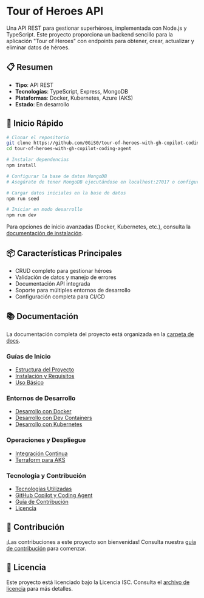 # Tour of Heroes API

Una API REST para gestionar superhéroes, implementada con Node.js y TypeScript. Este proyecto proporciona un backend sencillo para la aplicación "Tour of Heroes" con endpoints para obtener, crear, actualizar y eliminar datos de héroes.

## 📋 Resumen

- **Tipo**: API REST
- **Tecnologías**: TypeScript, Express, MongoDB
- **Plataformas**: Docker, Kubernetes, Azure (AKS)
- **Estado**: En desarrollo

## 🚀 Inicio Rápido

```bash
# Clonar el repositorio
git clone https://github.com/0GiS0/tour-of-heroes-with-gh-copilot-coding-agent.git
cd tour-of-heroes-with-gh-copilot-coding-agent

# Instalar dependencias
npm install

# Configurar la base de datos MongoDB
# Asegúrate de tener MongoDB ejecutándose en localhost:27017 o configura la variable de entorno MONGODB_URI

# Cargar datos iniciales en la base de datos
npm run seed

# Iniciar en modo desarrollo
npm run dev
```

Para opciones de inicio avanzadas (Docker, Kubernetes, etc.), consulta la [documentación de instalación](./docs/installation.md).

## 📦 Características Principales

- CRUD completo para gestionar héroes
- Validación de datos y manejo de errores
- Documentación API integrada
- Soporte para múltiples entornos de desarrollo
- Configuración completa para CI/CD

## 📚 Documentación

La documentación completa del proyecto está organizada en la [carpeta de docs](./docs/README.md).

### Guías de Inicio

- [Estructura del Proyecto](./docs/project-structure.md)
- [Instalación y Requisitos](./docs/installation.md)
- [Uso Básico](./docs/basic-usage.md)

### Entornos de Desarrollo

- [Desarrollo con Docker](./docs/docker-development.md)
- [Desarrollo con Dev Containers](./docs/dev-containers.md)
- [Desarrollo con Kubernetes](./docs/kubernetes-development.md)

### Operaciones y Despliegue

- [Integración Continua](./docs/ci-cd.md)
- [Terraform para AKS](./terraform/README.md)

### Tecnología y Contribución

- [Tecnologías Utilizadas](./docs/technologies.md)
- [GitHub Copilot y Coding Agent](./docs/github-copilot.md)
- [Guía de Contribución](./docs/contributing.md)
- [Licencia](./docs/license.md)

## 👥 Contribución

¡Las contribuciones a este proyecto son bienvenidas! Consulta nuestra [guía de contribución](./docs/contributing.md) para comenzar.

## 📝 Licencia

Este proyecto está licenciado bajo la Licencia ISC. Consulta el [archivo de licencia](./docs/license.md) para más detalles.
